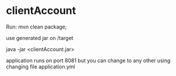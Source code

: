 # clientAccount

Run:
mvn clean package;

use generated jar on /target

java -jar <clientAccount.jar> 

application runs on port 8081 but you can change to any other using changing file application.yml
